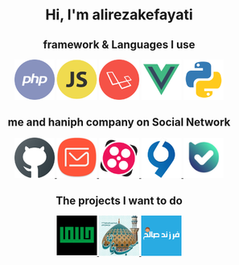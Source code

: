 <div align="center"><h1> Hi, I'm alirezakefayati </h1></div>

<h2 align="center">framework & Languages I use</h2>

<p align="center">
    <img src="php.png" alt="PHP" width="80px">
    <img src="js.png" alt="Java Script" width="80px">
    <img src="laravel.png" alt="Laravel" width="80px">
    <img src="vue.png" alt="Vue.js" width="80px">
    <img src="python.png" alt="VS Code" width="80px">
</p>

<h2 align="center">me and haniph company on Social Network</h2>

<p align="center">
    <a href="https://github.com/alirezakefayati">
        <img src="github.png" alt="GitHub" width="80px">
    </a>
    <a href="mailto:alirezakefayati@chmail.ir">
        <img src="email.png" alt="Email" width="80px">
    </a>
    <a href="https://aparat.com/alirezakefayati">
        <img src="aparat2.png" alt="Aparat" width="80px">
    </a>
    <a href="https://virgool.io/@haniph_ir">
        <img src="virgool2.png" alt="Virgool" width="80px">
    </a>
    <a href="https://ble.ir/gomname">
        <img src="ble.png" alt="bale" width="80px">
    </a>
</p>
<h2 align="center">The projects I want to do</h2>

<p align="center">
    <a href="https://haniph.ir" target="_blank">
        <img src="haniph.jpg" alt="GitHub" width="80px">
    </a>
    <a href="https://mfaegh.ir" target="_blank">
        <img src="mfaegh_ir.png" alt="Email" width="80px">
    </a>
    <a href="https://farzandesaleh.ir" target="_blank">
        <img src="farzand.png" alt="Aparat" width="80px">
    </a>
</p>
